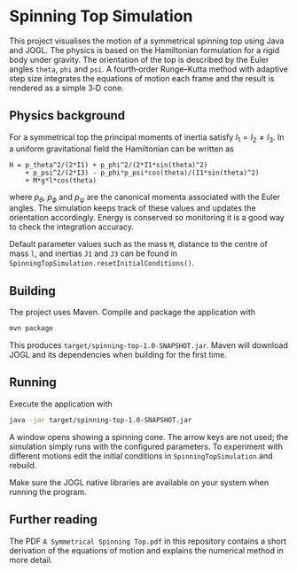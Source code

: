 # Spinning Top Simulation

This project visualises the motion of a symmetrical spinning top using Java and JOGL. The physics is based on the Hamiltonian formulation for a rigid body under gravity. The orientation of the top is described by the Euler angles `theta`, `phi` and `psi`. A fourth‑order Runge–Kutta method with adaptive step size integrates the equations of motion each frame and the result is rendered as a simple 3‑D cone.

## Physics background

For a symmetrical top the principal moments of inertia satisfy $I_1 = I_2 \neq I_3$. In a uniform gravitational field the Hamiltonian can be written as

```
H = p_theta^2/(2*I1) + p_phi^2/(2*I1*sin(theta)^2)
    + p_psi^2/(2*I3) - p_phi*p_psi*cos(theta)/(I1*sin(theta)^2)
    + M*g*l*cos(theta)
```
where $p_\theta$, $p_\phi$ and $p_\psi$ are the canonical momenta associated with the Euler angles. The simulation keeps track of these values and updates the orientation accordingly. Energy is conserved so monitoring it is a good way to check the integration accuracy.

Default parameter values such as the mass `M`, distance to the centre of mass `l`, and inertias `J1` and `J3` can be found in `SpinningTopSimulation.resetInitialConditions()`.

## Building

The project uses Maven. Compile and package the application with

```bash
mvn package
```

This produces `target/spinning-top-1.0-SNAPSHOT.jar`. Maven will download JOGL and its dependencies when building for the first time.

## Running

Execute the application with

```bash
java -jar target/spinning-top-1.0-SNAPSHOT.jar
```

A window opens showing a spinning cone. The arrow keys are not used; the simulation simply runs with the configured parameters. To experiment with different motions edit the initial conditions in `SpinningTopSimulation` and rebuild.

Make sure the JOGL native libraries are available on your system when running the program.

## Further reading

The PDF `A Symmetrical Spinning Top.pdf` in this repository contains a short derivation of the equations of motion and explains the numerical method in more detail.

